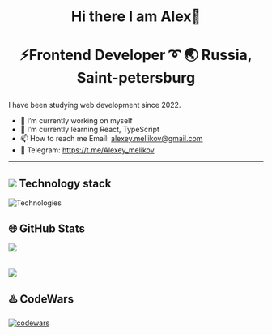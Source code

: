  <div align="center">
  <h1>Hi there I am Alex👋<h1>
   <p>⚡Frontend Developer ➰ 🌏 Russia, Saint-petersburg</p>
 </div>

I have been studying web development since 2022.

- 🔭 I’m currently working on myself
- 🌱 I’m currently learning React, TypeScript
- 📫 How to reach me Email: alexey.mellikov@gmail.com
- 📱 Telegram: https://t.me/Alexey_melikov

---

## <img src="https://img.icons8.com/nolan/25/computer.png"/> Technology stack

  <img src="https://skillicons.dev/icons?i=vscode,git,figma,html,css,sass,js,nodejs,express,docker,babel,react,redux,mongodb,nginx,postman" alt="Technologies" />

## 🌐 GitHub Stats

 <a href="https://github.com/Alexey-Melikov">
    <img align="center" src="https://github-readme-stats.vercel.app/api/top-langs/?username=Alexey-Melikov&hide=c%2B%2B,c,matlab,assembly&title_color=45433d&text_color=45433d&icon_color=bd2828&bg_color=ffffff"/>
<br />
<br />
<br />
  <img align="center" src="https://github-readme-stats.vercel.app/api?username=Alexey-Melikov&show_icons=true&line_height=27&count_private=true&title_color=45433d&text_color=45433d&icon_color=6aa6f8&bg_color=ffffff" />

  </a>

## ♨️ CodeWars

  <a href="https://www.codewars.com/users/AlexeyMelikov">
  <img alt="codewars" src="https://www.codewars.com/users/AlexeyMelikov/badges/large">
</a>
